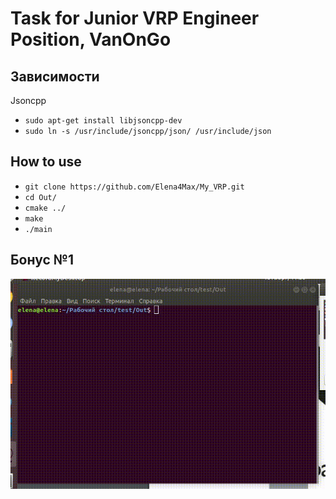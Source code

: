 # Task for Junior VRP Engineer Position, VanOnGo

## Зависимости

Jsoncpp

* `sudo apt-get install libjsoncpp-dev`
* `sudo ln -s /usr/include/jsoncpp/json/ /usr/include/json`

## How to use

* `git clone https://github.com/Elena4Max/My_VRP.git`
* `cd Out/`
* `cmake ../`
* `make`
* `./main`

## Бонус №1

<p align="center">
  <img align="center" src="https://github.com/Elena4Max/My_VRP/blob/master/Out/bonus1.gif" alt="demo"/>
</p>
